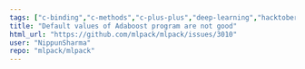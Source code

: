 ```yaml
---
tags: ["c-binding","c-methods","c-plus-plus","deep-learning","hacktoberfest","help-wanted","machine-learning","machine-learning-library","nearest-neighbor-search","regression","s-stale","scientific-computing","t-bug-report"]
title: "Default values of Adaboost program are not good"
html_url: "https://github.com/mlpack/mlpack/issues/3010"
user: "NippunSharma"
repo: "mlpack/mlpack"
---
```


